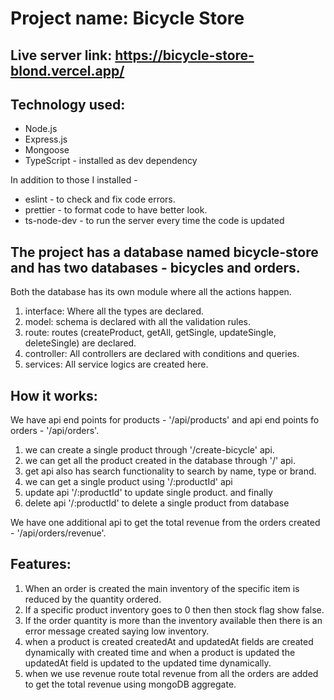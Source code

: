 # Project name: Bicycle Store
## Live server link:  https://bicycle-store-blond.vercel.app/

## Technology used:
* Node.js
* Express.js
* Mongoose
* TypeScript - installed as dev dependency

In addition to those I installed -
* eslint - to check and fix code errors.
* prettier - to format code to have better look.
* ts-node-dev - to run the server every time the code is updated


## The project has a database named bicycle-store and has two databases - bicycles and orders.

Both the database has its own module where all the actions happen.

1. interface: Where all the types are declared.
2. model: schema is declared with all the validation rules.
3. route: routes (createProduct, getAll, getSingle, updateSingle, deleteSingle) are declared.
4. controller: All controllers are declared with conditions and queries.
5. services: All service logics are created here.

## How it works:

We have api end points for products - '/api/products'  and api end points fo orders - '/api/orders'.

1. we can create a single product through '/create-bicycle' api.
2. we can get all the product created in the database through '/' api.
3. get api also has search functionality to search by name, type or brand.
3. we can get a single product using '/:productId' api 
4. update api '/:productId' to update single product. and finally
5. delete api '/:productId' to delete a single product from database

We have one additional api to get the total revenue from the orders created - '/api/orders/revenue'.

## Features:
1. When an order is created the main inventory of the specific item is reduced by the quantity ordered.
2. If a specific product inventory goes to 0 then then stock flag show false.
3. If the order quantity is more than the inventory available then there is an error message created saying low inventory.
4. when a product is created createdAt and updatedAt fields are created dynamically with created time and when a product is updated the updatedAt field is updated to the updated time dynamically.
5. when we use revenue route total revenue from all the orders are added to get the total revenue using mongoDB aggregate.
